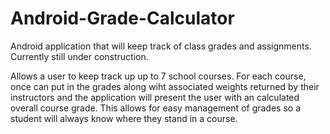 # Android-Grade-Calculator
Android application that will keep track of class grades and assignments. Currently still under construction.

Allows a user to keep track up up to 7 school courses. For each course, once can put in the grades along wiht associated weights returned by their instructors and the application will present the user with an calculated overall course grade. 
This allows for easy management of grades so a student will always know where they stand in a course.
